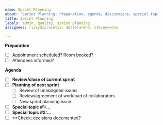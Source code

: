```yaml
---
name: Sprint Planning
about: 'Sprint Planning: Preparation, agenda, discussions, special topics,...'
title: Sprint Planning
labels: admin, quality, sprint planning
assignees: rizkydiprasetya, detlefarend, steveyuwono

---
```


**Preparation**
-[ ] Appointment scheduled? Room booked?
-[ ] Attendees informed?

**Agenda**
-[ ] **Review/close of current sprint**
-[ ] **Planning of next sprint**
  -[ ] Review of unassigned issues
  -[ ] Review/agreement of workload of collaborators
  -[ ] New sprint planning issue
-[ ] **Special topic #1:...**
-[ ] **Special topic #2:...**
-[ ] **Check: decisions documented?
